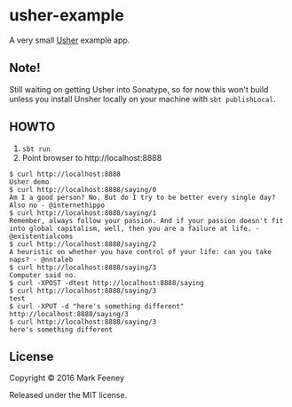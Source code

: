 # usher-example

A very small [Usher](https://github.com/overthink/usher) example app.

## Note!

Still waiting on getting Usher into Sonatype, so for now this won't build
unless you install Unsher locally on your machine with `sbt publishLocal`.

## HOWTO

1. `sbt run`
1. Point browser to http://localhost:8888

```
$ curl http://localhost:8888
Usher demo
$ curl http://localhost:8888/saying/0
Am I a good person? No. But do I try to be better every single day? Also no - @internethippo
$ curl http://localhost:8888/saying/1
Remember, always follow your passion. And if your passion doesn't fit into global capitalism, well, then you are a failure at life. - @existentialcoms
$ curl http://localhost:8888/saying/2
A heuristic on whether you have control of your life: can you take naps? - @nntaleb
$ curl http://localhost:8888/saying/3
Computer said no.
$ curl -XPOST -dtest http://localhost:8888/saying
$ curl http://localhost:8888/saying/3
test
$ curl -XPUT -d "here's something different"  http://localhost:8888/saying/3
$ curl http://localhost:8888/saying/3
here's something different
```

## License

Copyright &copy; 2016 Mark Feeney

Released under the MIT license.
